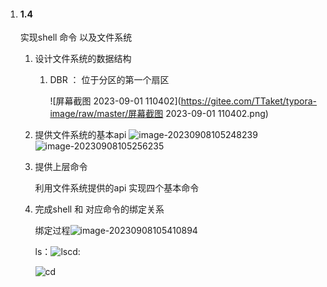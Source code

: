 1. #### 1.4

   实现shell 命令 以及文件系统

   1. 设计文件系统的数据结构

      1. DBR ： 位于分区的第一个扇区

         ![屏幕截图 2023-09-01 110402](https://gitee.com/TTaket/typora-image/raw/master/屏幕截图 2023-09-01 110402.png)

   2. 提供文件系统的基本api
      ![image-20230908105248239](https://gitee.com/TTaket/typora-image/raw/master/image-20230908105248239.png)
      ![image-20230908105256235](https://gitee.com/TTaket/typora-image/raw/master/image-20230908105256235.png)

   3. 提供上层命令 

      利用文件系统提供的api 实现四个基本命令

   4. 完成shell 和 对应命令的绑定关系

      绑定过程![image-20230908105410894](https://gitee.com/TTaket/typora-image/raw/master/image-20230908105410894.png)

      ls：![ls](https://gitee.com/TTaket/typora-image/raw/master/ls.png)cd:
      
      ![cd](https://gitee.com/TTaket/typora-image/raw/master/cd.png)
